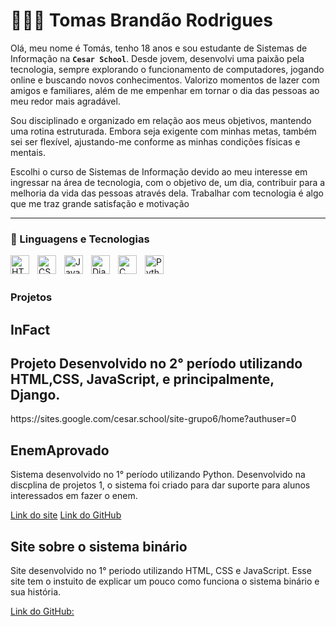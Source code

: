 # 👩🏻‍💻 Tomas Brandão Rodrigues



Olá, meu nome é Tomás, tenho 18 anos e sou estudante de Sistemas de Informação na **`Cesar School`**. Desde jovem, desenvolvi uma paixão pela tecnologia, sempre explorando o funcionamento de computadores, jogando online e buscando novos conhecimentos. Valorizo momentos de lazer com amigos e familiares, além de me empenhar em tornar o dia das pessoas ao meu redor mais agradável.

Sou disciplinado e organizado em relação aos meus objetivos, mantendo uma rotina estruturada. Embora seja exigente com minhas metas, também sei ser flexível, ajustando-me conforme as minhas condições físicas e mentais.

Escolhi o curso de Sistemas de Informação devido ao meu interesse em ingressar na área de tecnologia, com o objetivo de, um dia, contribuir para a melhoria da vida das pessoas através dela. Trabalhar com tecnologia é algo que me traz grande satisfação e motivação



---

### 🤖 Linguagens e Tecnologias

<img 
    align="left" 
    alt="HTML"
    title="HTML" 
    width="30px" 
    style="padding-right: 10px;" 
    src="https://cdn.jsdelivr.net/gh/devicons/devicon@latest/icons/html5/html5-original.svg" 
/>
<img 
    align="left" 
    alt="CSS" 
    title="CSS"
    width="30px" 
    style="padding-right: 10px;" 
    src="https://cdn.jsdelivr.net/gh/devicons/devicon@latest/icons/css3/css3-original.svg" 
/>
<img 
    align="left" 
    alt="JavaScript" 
    title="JavaScript"
    width="30px" 
    style="padding-right: 10px;" 
    src="https://cdn.jsdelivr.net/gh/devicons/devicon@latest/icons/javascript/javascript-original.svg" 
/>
<img 
    align="left" 
    alt="Django"
    title="Django" 
    width="30px" 
    style="padding-right: 10px;" 
    src="https://cdn.jsdelivr.net/gh/devicons/devicon@latest/icons/django/django-plain.svg" 
/>
<img 
    align="left" 
    alt="C"
    title="C" 
    width="30px" 
    style="padding-right: 10px;" 
    src="https://cdn.jsdelivr.net/gh/devicons/devicon@latest/icons/c/c-original.svg" 
/>

<img 
    align="left" 
    alt="Python" 
    title="Python"
    width="30px" 
    style="padding-right: 10px;" 
    src="https://cdn.jsdelivr.net/gh/devicons/devicon@latest/icons/python/python-original.svg" 
/>

<br/>
<br/>


### Projetos

## InFact
<h2>Projeto Desenvolvido no 2° período utilizando HTML,CSS, JavaScript, e principalmente, Django.</h2>
<a>https://sites.google.com/cesar.school/site-grupo6/home?authuser=0</a>

## EnemAprovado
<p>Sistema desenvolvido no 1° período utilizando Python. Desenvolvido na discplina de projetos 1, o sistema foi criado para dar suporte para alunos interessados em fazer o enem.</p>
<a href="https://sites.google.com/cesar.school/enemaprovado/início?authuser=1">Link do site</a>
<a href="https://github.com/gacneto/AV2">Link do GitHub</a>

## Site sobre o sistema binário
<p>Site desenvolvido no 1° periodo utilizando HTML, CSS e JavaScript. Esse site tem o instuito de explicar um pouco como funciona o sistema binário e sua história.</p>
<a href="https://site-binario.vercel.app/">Link do GitHub:</a>
